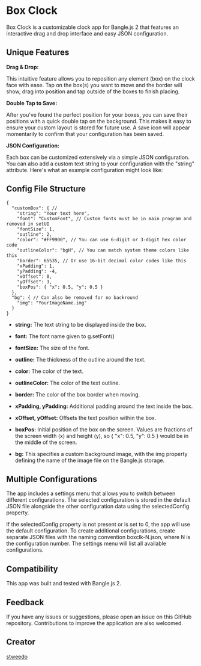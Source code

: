# Box Clock

Box Clock is a customizable clock app for Bangle.js 2 that features an interactive drag and drop interface and easy JSON configuration.

## Unique Features

__Drag & Drop:__

This intuitive feature allows you to reposition any element (box) on the clock face with ease. Tap on the box(s) you want to move and the border will show, drag into position and tap outside of the boxes to finish placing.

__Double Tap to Save:__

After you've found the perfect position for your boxes, you can save their positions with a quick double tap on the background. This makes it easy to ensure your custom layout is stored for future use. A save icon will appear momentarily to confirm that your configuration has been saved.

__JSON Configuration:__

Each box can be customized extensively via a simple JSON configuration. You can also add a custom text string to your configuration with the "string" attribute. Here's what an example configuration might look like:

## Config File Structure

```
{
  "customBox": { //
    "string": "Your text here",
    "font": "CustomFont", // Custom fonts must be in main program and removed in setUI
    "fontSize": 1,
    "outline": 2,
    "color": "#FF9900", // You can use 6-digit or 3-digit hex color code
    "outlineColor": "bgH", // You can match system theme colors like this
    "border": 65535, // Or use 16-bit decimal color codes like this
    "xPadding": 1,
    "yPadding": -4,
    "xOffset": 0,
    "yOffset": 3,
    "boxPos": { "x": 0.5, "y": 0.5 }
  },
  "bg": { // Can also be removed for no backround
    "img": "YourImageName.img"
  }
}
```

* **string:** The text string to be displayed inside the box.

* **font:** The font name given to g.setFont()

* **fontSize:** The size of the font.

* **outline:** The thickness of the outline around the text.

* **color:** The color of the text.

* **outlineColor:** The color of the text outline.

* **border:** The color of the box border when moving.

* **xPadding, yPadding:** Additional padding around the text inside the box.

* **xOffset, yOffset:** Offsets the text position within the box.

* **boxPos:** Initial position of the box on the screen. Values are fractions of the screen width (x) and height (y), so { "x": 0.5, "y": 0.5 } would be in the middle of the screen.

* **bg:** This specifies a custom background image, with the img property defining the name of the image file on the Bangle.js storage.

## Multiple Configurations

The app includes a settings menu that allows you to switch between different configurations. The selected configuration is stored in the default JSON file alongside the other configuration data using the selectedConfig property.

If the selectedConfig property is not present or is set to 0, the app will use the default configuration. To create additional configurations, create separate JSON files with the naming convention boxclk-N.json, where N is the configuration number. The settings menu will list all available configurations.

## Compatibility

This app was built and tested with Bangle.js 2.

## Feedback

If you have any issues or suggestions, please open an issue on this GitHub repository. Contributions to improve the application are also welcomed.

## Creator

[stweedo](https://github.com/stweedo)
